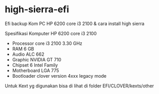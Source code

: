 # high-sierra-efi
Efi backup Kom PC HP 6200 core i3 2100 &amp; cara install high sierra

Spesifikasi Komputer HP 6200 core i3 2100
* Processor core i3 2100 3.30 GHz
* RAM 6 GB
* Audio ALC 662
* Graphic NVIDIA GT 710
* Chipset 6 Intel Family
* Motherboard LGA 775
* Bootloader clover version 4xxx legacy mode

Untuk Kext yg digunakan bisa di lihat di folder EFI/CLOVER/kexts/other

